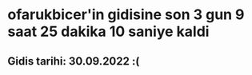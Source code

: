 # ofarukbicer'in gidisine son 3 gun 9 saat 25 dakika 10 saniye kaldi

## Gidis tarihi: 30.09.2022 :(